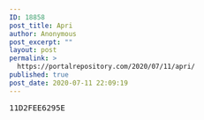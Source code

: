 ```yaml
---
ID: 18858
post_title: Apri
author: Anonymous
post_excerpt: ""
layout: post
permalink: >
  https://portalrepository.com/2020/07/11/apri/
published: true
post_date: 2020-07-11 22:09:19
---
```

<pre>11D2FEE6295E</pre>